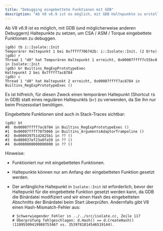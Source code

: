 ```yaml
---
title: "Debugging eingebettete Funktionen mit GDB"
description: "Ab V8 v6.9 ist es möglich, mit GDB Haltepunkte zu erstellen, um CSA / ASM / Torque eingebettete Funktionen zu debuggen."
---
```

Ab V8 v6.9 ist es möglich, mit GDB (und möglicherweise anderen Debuggern) Haltepunkte zu setzen, um CSA / ASM / Torque eingebettete Funktionen zu debuggen.

```
(gdb) tb i::Isolate::Init
Temporärer Haltepunkt 1 bei 0x7ffff706742b: i::Isolate::Init. (2 Orte)
(gdb) r
Thread 1 "d8" hat Temporären Haltepunkt 1 erreicht, 0x00007ffff7c55bc0 in Isolate::Init
(gdb) br Builtins_RegExpPrototypeExec
Haltepunkt 2 bei 0x7ffff7ac8784
(gdb) c
Thread 1 "d8" hat Haltepunkt 2 erreicht, 0x00007ffff7ac8784 in Builtins_RegExpPrototypeExec ()
```

Es ist hilfreich, für diesen Zweck einen temporären Haltepunkt (Shortcut `tb` in GDB) statt eines regulären Haltepunkts (`br`) zu verwenden, da Sie ihn nur beim Prozessstart benötigen.

Eingebettete Funktionen sind auch in Stack-Traces sichtbar:

```
(gdb) bt
#0  0x00007ffff7ac8784 in Builtins_RegExpPrototypeExec ()
#1  0x00007ffff78f5066 in Builtins_ArgumentsAdaptorTrampoline ()
#2  0x000039751d2825b1 in ?? ()
#3  0x000037ef23a0fa59 in ?? ()
#4  0x0000000000000000 in ?? ()
```

Hinweise:

- Funktioniert nur mit eingebetteten Funktionen.
- Haltepunkte können nur am Anfang der eingebetteten Funktion gesetzt werden.
- Der anfängliche Haltepunkt in `Isolate::Init` ist erforderlich, bevor der Haltepunkt für die eingebettete Funktion gesetzt werden kann, da GDB die Binärdatei modifiziert und wir einen Hash des eingebetteten Abschnitts der Binärdatei beim Start überprüfen. Andernfalls gibt V8 einen Hash-Mismatch-Fehler aus:

    ```
    # Schwerwiegender Fehler in ../../src/isolate.cc, Zeile 117
    # Überprüfung fehlgeschlagen: d.Hash() == d.CreateHash() (11095509419988753467 vs. 3539781814546519144).
    ```
